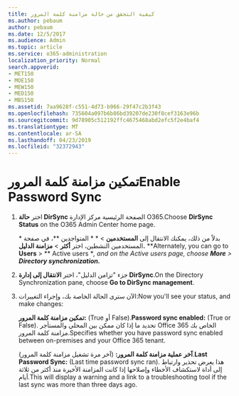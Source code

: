 ```yaml
---
title: كيفية التحقق من حالة مزامنة كلمة المرور
ms.author: pebaum
author: pebaum
ms.date: 12/5/2017
ms.audience: Admin
ms.topic: article
ms.service: o365-administration
localization_priority: Normal
search.appverid:
- MET150
- MOE150
- MEW150
- MED150
- MBS150
ms.assetid: 7aa9628f-c551-4d73-b966-29f47c2b3f43
ms.openlocfilehash: 735604a097b6b86bd39207de230f8cef3163e96b
ms.sourcegitcommit: 9d78905c512192ffc4675468abd2efc5f2e4baf4
ms.translationtype: MT
ms.contentlocale: ar-SA
ms.lasthandoff: 04/23/2019
ms.locfileid: "32372943"
---
```

# <a name="enable-password-sync"></a><span data-ttu-id="6f300-102">تمكين مزامنة كلمة المرور</span><span class="sxs-lookup"><span data-stu-id="6f300-102">Enable Password Sync</span></span>

1.  <span data-ttu-id="6f300-103">اختر **حالة DirSync** الصفحة الرئيسية مركز الإدارة O365.</span><span class="sxs-lookup"><span data-stu-id="6f300-103">Choose **DirSync Status** on the O365 Admin Center home page.</span></span> 
    
     <span data-ttu-id="6f300-104">\* بدلاً من ذلك، يمكنك الانتقال إلى **المستخدمين** \> \* \* المتواجدين \*\*، في صفحة المستخدمين النشطين، اختر **أكثر** \> **مزامنة الدليل.** \*</span><span class="sxs-lookup"><span data-stu-id="6f300-104">\*Alternately, you can go to **Users** \> \*\* Active users \**, and on the Active users page, choose **More** \> **Directory synchronization.***</span></span> 
    
2. <span data-ttu-id="6f300-105">جزء "تزامن الدليل"، اختر **الانتقال إلى إدارة DirSync**.</span><span class="sxs-lookup"><span data-stu-id="6f300-105">On the Directory Synchronization pane, choose **Go to DirSync management**.</span></span> 
    
3. <span data-ttu-id="6f300-106">الآن سترى الحالة الخاصة بك، وإجراء التغييرات:</span><span class="sxs-lookup"><span data-stu-id="6f300-106">Now you'll see your status, and make changes:</span></span>
    
    <span data-ttu-id="6f300-107">**تمكين مزامنة كلمة المرور:** (True أو False).</span><span class="sxs-lookup"><span data-stu-id="6f300-107">**Password sync enabled:** (True or False).</span></span> <span data-ttu-id="6f300-108">تحديد ما إذا كان ممكن بين المحلي والمستأجر Office 365 الخاص بك مزامنة كلمة المرور.</span><span class="sxs-lookup"><span data-stu-id="6f300-108">Specifies whether you have password sync enabled between on-premises and your Office 365 tenant.</span></span> 
    
    <span data-ttu-id="6f300-109">**آخر عملية مزامنة كلمة المرور:** (آخر مرة تشغيل مزامنة كلمة المرور).</span><span class="sxs-lookup"><span data-stu-id="6f300-109">**Last Password Sync:** (Last time password sync ran).</span></span> <span data-ttu-id="6f300-110">هذا يعرض تحذير وارتباط إلى أداة لاستكشاف الأخطاء وإصلاحها إذا كانت المزامنة الأخيرة منذ أكثر من ثلاثة أيام.</span><span class="sxs-lookup"><span data-stu-id="6f300-110">This will display a warning and a link to a troubleshooting tool if the last sync was more than three days ago.</span></span> 
    

